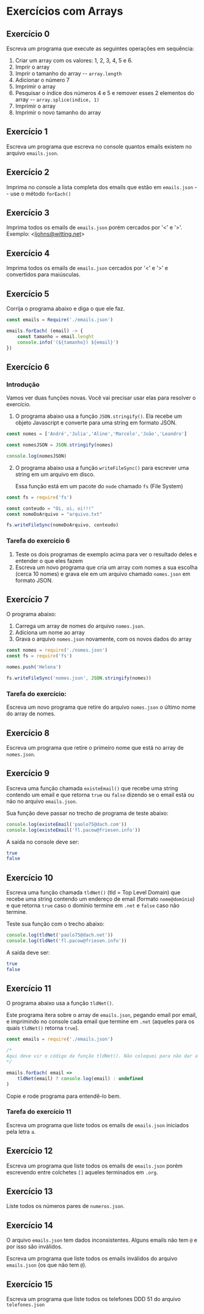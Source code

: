 # Exercícios com Arrays

## Exercício 0

Escreva um programa que execute as seguintes operações em sequência:

1. Criar um array com os valores: 1, 2, 3, 4, 5 e 6.
1. Imprir o array
1. Imprir o tamanho do array -- `array.length`
1. Adicionar o número 7
1. Imprimir o array
1. Pesquisar o índice dos números 4 e 5 e remover esses 2 elementos do array -- `array.splice(indice, 1)`
1. Imprimir o array
1. Imprimir o novo tamanho do array

## Exercício 1

Escreva um programa que escreva no console quantos emails existem no arquivo `emails.json`.

## Exercício 2

Imprima no console a lista completa dos emails que estão em `emails.json` -- use o método `forEach()`

## Exercício 3

Imprima todos os emails de `emails.json` porém cercados por '<' e '>'. Exemplo: \<ljohns@witting.net\>

## Exercício 4

Imprima todos os emails de `emails.json` cercados por '<' e '>' e convertidos para maiúsculas.

## Exercício 5

Corrija o programa abaixo e diga o que ele faz.

```js
const emails = Require('./emails.json')

emails.forEach( (email) -> {
    const tamanho = email.lenght
    console.info('(${tamanho}) ${email}')
})
```

## Exercício 6

### Introdução

Vamos ver duas funções novas. Você vai precisar usar elas para resolver o exercício.

1. O programa abaixo usa a função `JSON.stringify()`. Ela recebe um objeto Javascript e converte para uma string em formato JSON.

```js
const nomes = ['André','Julia','Aline','Marcelo','João','Leandro']

const nomesJSON = JSON.stringify(nomes)

console.log(nomesJSON)
```

2. O programa abaixo usa a função `writeFileSync()` para escrever uma string em um arquivo em disco.
    
    Essa função está em um pacote do `node` chamado `fs` (File System)
```js
const fs = require('fs')

const conteudo = "Oi, oi, oi!!!"
const nomeDoArquivo = "arquivo.txt"

fs.writeFileSync(nomeDoArquivo, conteudo)
```

### Tarefa do exercício 6

1. Teste os dois programas de exemplo acima para ver o resultado deles e entender o que eles fazem
1. Escreva um novo programa que cria um array com nomes a sua escolha (cerca 10 nomes) e grava ele em um arquivo chamado `nomes.json` em formato JSON.

## Exercício 7

O programa abaixo:

1. Carrega um array de nomes do arquivo `nomes.json`. 
1. Adiciona um nome ao array
1. Grava o arquivo `nomes.json` novamente, com os novos dados do array

```js
const nomes = require('./nomes.json')
const fs = require('fs')

nomes.push('Helena')

fs.writeFileSync('nomes.json', JSON.stringify(nomes))
```

### Tarefa do exercício: 
Escreva um novo programa que retire do arquivo `nomes.json` o último nome do array de nomes.

## Exercício 8

Escreva um programa que retire o primeiro nome que está no array de `nomes.json`.

## Exercício 9

Escreva uma função chamada `existeEmail()` que recebe uma string contendo um email e que retorna `true` ou `false` dizendo se o email está ou não no arquivo `emails.json`.

Sua função deve passar no trecho de programa de teste abaixo:

```js
console.log(existeEmail('paolo75@dach.com'))
console.log(existeEmail('fl.pacow@friesen.info'))
```

A saída no console deve ser:

```bash
true
false
```

## Exercício 10

Escreva uma função chamada `tldNet()` (tld = Top Level Domain) que recebe uma string contendo um endereço de email (formato `nome@domínio`) e que retorna `true` caso o domínio termine em `.net` e `false` caso não termine.

Teste sua função com o trecho abaixo:

```js
console.log(tldNet('paolo75@dach.net'))
console.log(tldNet('fl.pacow@friesen.info'))
```

A saída deve ser:

```bash
true
false
```
## Exercício 11

O programa abaixo usa a função `tldNet()`.

Este programa itera sobre o array de `emails.json`, pegando email por email, e imprimindo no console cada email que termine em `.net` (aqueles para os quais `tldNet()` retorna `true`).

```js
const emails = require('./emails.json')

/*
Aqui deve vir o código da função tldNet(). Não coloquei para não dar a resposta do exercício anterior ;)
*/

emails.forEach( email => 
    tldNet(email) ? console.log(email) : undefined
)

```

Copie e rode programa para entendê-lo bem.

### Tarefa do exercício 11

Escreva um programa que liste todos os emails de `emails.json` iniciados pela letra `a`.

## Exercício 12

Escreva um programa que liste todos os emails de `emails.json` porém escrevendo entre colchetes `[]` aqueles terminados em `.org`.

## Exercício 13

Liste todos os números pares de `numeros.json`.

## Exercício 14

O arquivo `emails.json` tem dados inconsistentes. Alguns emails não tem `@` e por isso são inválidos.

Escreva um programa que liste todos os emails inválidos do arquivo `emails.json` (os que não tem `@`).

## Exercício 15

Escreva um programa que liste todos os telefones DDD 51 do arquivo `telefones.json`